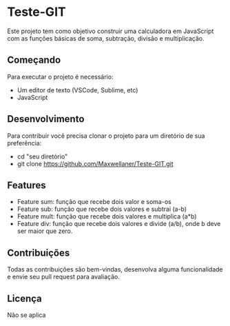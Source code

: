 # Teste-GIT

Este projeto tem como objetivo construir uma calculadora em JavaScript com as funções básicas de soma, subtração, divisão e multiplicação.

## Começando

Para executar o projeto é necessário: 
- Um editor de texto (VSCode, Sublime, etc)
- JavaScript

## Desenvolvimento
Para contribuir você precisa clonar o projeto para um diretório de sua preferência:
 - cd "seu diretório"
 - git clone https://github.com/Maxwellaner/Teste-GIT.git
 
## Features
- Feature sum: função que recebe dois valor e soma-os
- Feature sub: função que recebe dois valores e subtrai (a-b)
- Feature mult: função que recebe dois valores e multiplica (a*b)
- Feature div: função que recebe dois valores e divide (a/b), onde b deve ser maior que zero.

## Contribuições
Todas as contribuições são bem-vindas, desenvolva alguma funcionalidade e envie seu pull request para avaliação.

## Licença
Não se aplica
